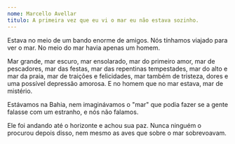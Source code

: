 ```yaml
---
nome: Marcello Avellar
titulo: A primeira vez que eu vi o mar eu não estava sozinho.
---
```


Estava no meio de um bando enorme de amigos. Nós tínhamos viajado para ver o mar. No meio do mar havia apenas um homem.

Mar grande, mar escuro, mar ensolarado, mar do primeiro amor, mar de pescadores,  mar das festas, mar das repentinas tempestades, mar do alto e mar da praia, mar de traições e felicidades, mar também de tristeza, dores e uma possível depressão amorosa. E no homem que no mar estava, mar de mistério.

Estávamos na Bahia, nem imaginávamos o "mar" que podia fazer se a gente falasse com um estranho,  e nós não falamos.

Ele foi andando até o horizonte e achou sua paz. Nunca ninguém o procurou depois disso, nem mesmo as aves que sobre o mar sobrevoavam.